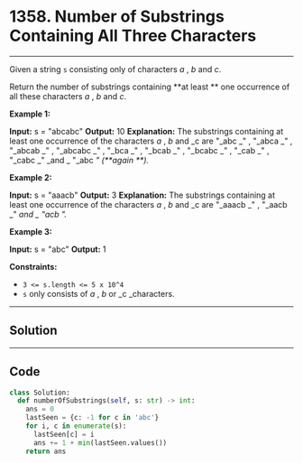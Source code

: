 # 1358. Number of Substrings Containing All Three Characters

---

Given a string `s` consisting only of characters _a_ , _b_ and _c_.

Return the number of substrings containing **at least **  one occurrence of all these characters _a_ , _b_ and _c_.

 

**Example 1:**


**Input:** s = "abcabc"
**Output:** 10
**Explanation:** The substrings containing at least one occurrence of the characters _a_ , _b_  and _c are "_abc _" , "_abca _" , "_abcab _" , "_abcabc _" , "_bca _" , "_bcab _" , "_bcabc _" , "_cab _" , "_cabc _" _and _ "_abc _" _(**again **)_._


**Example 2:**


**Input:** s = "aaacb"
**Output:** 3
**Explanation:** The substrings containing at least one occurrence of the characters _a_ , _b_  and _c are "_aaacb _" , "_aacb _" _and _ "_acb _".___


**Example 3:**


**Input:** s = "abc"
**Output:** 1


 

**Constraints:**

  * `3 <= s.length <= 5 x 10^4`
  * `s` only consists of _a_ , _b_ or _c  _characters.

---

## Solution



---

## Code
```python
class Solution:
  def numberOfSubstrings(self, s: str) -> int:
    ans = 0
    lastSeen = {c: -1 for c in 'abc'}
    for i, c in enumerate(s):
      lastSeen[c] = i
      ans += 1 + min(lastSeen.values())
    return ans
```